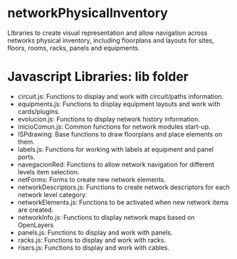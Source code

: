 # networkPhysicalInventory
LIbraries to create visual representation and allow navigation across networks physical inventory, including floorplans and layouts for sites, floors, rooms, racks, panels and equipments.

# Javascript Libraries: lib folder
- circuit.js: Functions to display and work with circuit/paths information.
- equipments.js: Functions to display equipment layouts and work with cards/plugins.
- evolucion.js: Functions to display network history information.
- inicioComun.js: Common functions for network modules start-up.
- ISPdrawing: Base functions to draw floorplans and place elements on them.
- labels.js: Functions for working with labels at equipment and panel ports.
- navegacionRed: Functions to allow network navigation for different levels item selection.
- netForms: Forms to create new network elements.
- networkDescriptors.js: Functions to create network descriptors for each network level category.
- networkElements.js: Functions to be activated when new network items are created.
- networkInfo.js: Functions to display network maps based on OpenLayers
- panels.js: Functions to display and work with panels.
- racks.js: Functions to display and work with racks.
- risers.js: Functions to display and work with cables.
